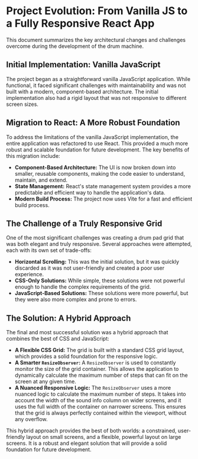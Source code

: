 # Project Evolution: From Vanilla JS to a Fully Responsive React App

This document summarizes the key architectural changes and challenges overcome during the development of the drum machine.

## Initial Implementation: Vanilla JavaScript

The project began as a straightforward vanilla JavaScript application. While functional, it faced significant challenges with maintainability and was not built with a modern, component-based architecture. The initial implementation also had a rigid layout that was not responsive to different screen sizes.

## Migration to React: A More Robust Foundation

To address the limitations of the vanilla JavaScript implementation, the entire application was refactored to use React. This provided a much more robust and scalable foundation for future development. The key benefits of this migration include:

*   **Component-Based Architecture:** The UI is now broken down into smaller, reusable components, making the code easier to understand, maintain, and extend.
*   **State Management:** React's state management system provides a more predictable and efficient way to handle the application's data.
*   **Modern Build Process:** The project now uses Vite for a fast and efficient build process.

## The Challenge of a Truly Responsive Grid

One of the most significant challenges was creating a drum pad grid that was both elegant and truly responsive. Several approaches were attempted, each with its own set of trade-offs:

*   **Horizontal Scrolling:** This was the initial solution, but it was quickly discarded as it was not user-friendly and created a poor user experience.
*   **CSS-Only Solutions:** While simple, these solutions were not powerful enough to handle the complex requirements of the grid.
*   **JavaScript-Based Solutions:** These solutions were more powerful, but they were also more complex and prone to errors.

## The Solution: A Hybrid Approach

The final and most successful solution was a hybrid approach that combines the best of CSS and JavaScript:

*   **A Flexible CSS Grid:** The grid is built with a standard CSS grid layout, which provides a solid foundation for the responsive logic.
*   **A Smarter `ResizeObserver`:** A `ResizeObserver` is used to constantly monitor the size of the grid container. This allows the application to dynamically calculate the maximum number of steps that can fit on the screen at any given time.
*   **A Nuanced Responsive Logic:** The `ResizeObserver` uses a more nuanced logic to calculate the maximum number of steps. It takes into account the width of the sound info column on wider screens, and it uses the full width of the container on narrower screens. This ensures that the grid is always perfectly contained within the viewport, without any overflow.

This hybrid approach provides the best of both worlds: a constrained, user-friendly layout on small screens, and a flexible, powerful layout on large screens. It is a robust and elegant solution that will provide a solid foundation for future development.
